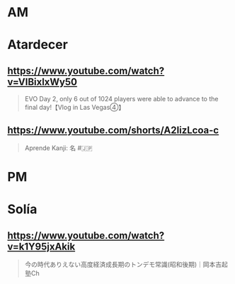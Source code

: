 # AM
# Atardecer

## https://www.youtube.com/watch?v=VIBixlxWy50

> EVO Day 2, only 6 out of 1024 players were able to advance to the final day!【Vlog in Las Vegas④】

## https://www.youtube.com/shorts/A2IizLcoa-c

> Aprende Kanji: 名 #🇯🇵

# PM
# Solía 

## https://www.youtube.com/watch?v=k1Y95jxAkik

> 今の時代ありえない高度経済成長期のトンデモ常識(昭和後期)｜岡本吉起塾Ch 
